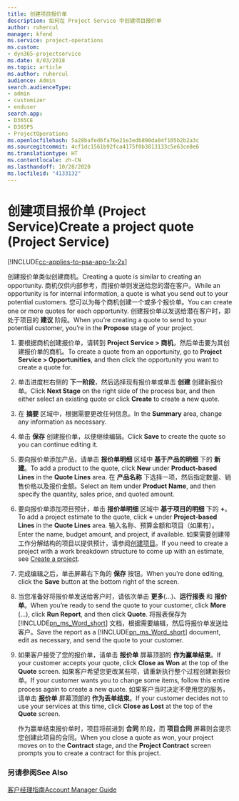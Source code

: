 ```yaml
---
title: 创建项目报价单
description: 如何在 Project Service 中创建项目报价单
author: ruhercul
manager: kfend
ms.service: project-operations
ms.custom:
- dyn365-projectservice
ms.date: 8/03/2018
ms.topic: article
ms.author: ruhercul
audience: Admin
search.audienceType:
- admin
- customizer
- enduser
search.app:
- D365CE
- D365PS
- ProjectOperations
ms.openlocfilehash: 5a28bafed6fa76e21e3edb890da04f105b2b2a3c
ms.sourcegitcommit: 4cf1dc1561b92fca4175f0b3813133c5e63ce8e6
ms.translationtype: HT
ms.contentlocale: zh-CN
ms.lasthandoff: 10/28/2020
ms.locfileid: "4133132"
---
```

# <a name="create-a-project-quote-project-service"></a><span data-ttu-id="0cced-103">创建项目报价单 (Project Service)</span><span class="sxs-lookup"><span data-stu-id="0cced-103">Create a project quote (Project Service)</span></span>

[!INCLUDE[cc-applies-to-psa-app-1x-2x](../includes/cc-applies-to-psa-app-1x-2x.md)]

<span data-ttu-id="0cced-104">创建报价单类似创建商机。</span><span class="sxs-lookup"><span data-stu-id="0cced-104">Creating a quote is similar to creating an opportunity.</span></span> <span data-ttu-id="0cced-105">商机仅供内部参考，而报价单则发送给您的潜在客户。</span><span class="sxs-lookup"><span data-stu-id="0cced-105">While an opportunity is for internal information, a quote is what you send out to your potential customers.</span></span> <span data-ttu-id="0cced-106">您可以为每个商机创建一个或多个报价单。</span><span class="sxs-lookup"><span data-stu-id="0cced-106">You can create one or more quotes for each opportunity.</span></span> <span data-ttu-id="0cced-107">创建报价单以发送给潜在客户时，即处于项目的 **建议** 阶段。</span><span class="sxs-lookup"><span data-stu-id="0cced-107">When you’re creating a quote to send to your potential customer, you’re in the **Propose** stage of your project.</span></span>  
  
1. <span data-ttu-id="0cced-108">要根据商机创建报价单，请转到 **Project Service > 商机**，然后单击要为其创建报价单的商机。</span><span class="sxs-lookup"><span data-stu-id="0cced-108">To create a quote from an opportunity, go to **Project Service > Opportunities**, and then click the opportunity you want to create a quote for.</span></span>  
  
2. <span data-ttu-id="0cced-109">单击进度栏右侧的 **下一阶段**，然后选择现有报价单或单击 **创建** 创建新报价单。</span><span class="sxs-lookup"><span data-stu-id="0cced-109">Click **Next Stage** on the right side of the process bar, and then either select an existing quote or click **Create** to create a new quote.</span></span>  
  
3. <span data-ttu-id="0cced-110">在 **摘要** 区域中，根据需要更改任何信息。</span><span class="sxs-lookup"><span data-stu-id="0cced-110">In the **Summary** area, change any information as necessary.</span></span>  
  
4. <span data-ttu-id="0cced-111">单击 **保存** 创建报价单，以便继续编辑。</span><span class="sxs-lookup"><span data-stu-id="0cced-111">Click **Save** to create the quote so you can continue editing it.</span></span>  
  
5. <span data-ttu-id="0cced-112">要向报价单添加产品，请单击 **报价单明细** 区域中 **基于产品的明细** 下的 **新建**。</span><span class="sxs-lookup"><span data-stu-id="0cced-112">To add a product to the quote, click **New** under **Product-based Lines** in the **Quote Lines** area.</span></span> <span data-ttu-id="0cced-113">在 **产品名称** 下选择一项，然后指定数量、销售价格以及报价金额。</span><span class="sxs-lookup"><span data-stu-id="0cced-113">Select an item under **Product Name**, and then specify the quantity, sales price, and quoted amount.</span></span>  
  
6. <span data-ttu-id="0cced-114">要向报价单添加项目预计，单击 **报价单明细** 区域中 **基于项目的明细** 下的 **+**。</span><span class="sxs-lookup"><span data-stu-id="0cced-114">To add a project estimate to the quote, click **+** under **Project-based Lines** in the **Quote Lines** area.</span></span> <span data-ttu-id="0cced-115">输入名称、预算金额和项目（如果有）。</span><span class="sxs-lookup"><span data-stu-id="0cced-115">Enter the name, budget amount, and project, if available.</span></span> <span data-ttu-id="0cced-116">如果需要创建带工作分解结构的项目以提供预计，请参阅[创建项目](../psa/create-project.md)。</span><span class="sxs-lookup"><span data-stu-id="0cced-116">If you need to create a project with a work breakdown structure to come up with an estimate, see [Create a project](../psa/create-project.md).</span></span>  
  
7. <span data-ttu-id="0cced-117">完成编辑之后，单击屏幕右下角的 **保存** 按钮。</span><span class="sxs-lookup"><span data-stu-id="0cced-117">When you’re done editing, click the **Save** button at the bottom right of the screen.</span></span>  
  
8. <span data-ttu-id="0cced-118">当您准备好将报价单发送给客户时，请依次单击 **更多**(…)、**运行报表** 和 **报价单**。</span><span class="sxs-lookup"><span data-stu-id="0cced-118">When you’re ready to send the quote to your customer, click **More** (…), click **Run Report**, and then click **Quote**.</span></span> <span data-ttu-id="0cced-119">将报表保存为 [!INCLUDE[pn_ms_Word_short](../includes/pn-ms-word-short.md)] 文档，根据需要编辑，然后将报价单发送给客户。</span><span class="sxs-lookup"><span data-stu-id="0cced-119">Save the report as a [!INCLUDE[pn_ms_Word_short](../includes/pn-ms-word-short.md)] document, edit as necessary, and send the quote to your customer.</span></span>  
  
9. <span data-ttu-id="0cced-120">如果客户接受了您的报价单，请单击 **报价单** 屏幕顶部的 **作为赢单结束**。</span><span class="sxs-lookup"><span data-stu-id="0cced-120">If your customer accepts your quote, click **Close as Won** at the top of the **Quote** screen.</span></span> <span data-ttu-id="0cced-121">如果客户希望您更改某些项，请重新执行整个过程创建新报价单。</span><span class="sxs-lookup"><span data-stu-id="0cced-121">If your customer wants you to change some items, follow this entire process again to create a new quote.</span></span> <span data-ttu-id="0cced-122">如果客户当时决定不使用您的服务，请单击 **报价单** 屏幕顶部的 **作为丢单结束**。</span><span class="sxs-lookup"><span data-stu-id="0cced-122">If your customer decides not to use your services at this time, click **Close as Lost** at the top of the **Quote** screen.</span></span>  
  
   <span data-ttu-id="0cced-123">作为赢单结束报价单时，项目将前进到 **合同** 阶段，而 **项目合同** 屏幕则会提示您创建此项目的合同。</span><span class="sxs-lookup"><span data-stu-id="0cced-123">When you close a quote as won, your project moves on to the **Contract** stage, and the **Project Contract** screen prompts you to create a contract for this project.</span></span>  
  
### <a name="see-also"></a><span data-ttu-id="0cced-124">另请参阅</span><span class="sxs-lookup"><span data-stu-id="0cced-124">See Also</span></span>  
 [<span data-ttu-id="0cced-125">客户经理指南</span><span class="sxs-lookup"><span data-stu-id="0cced-125">Account Manager Guide</span></span>](../psa/account-manager-guide.md)
